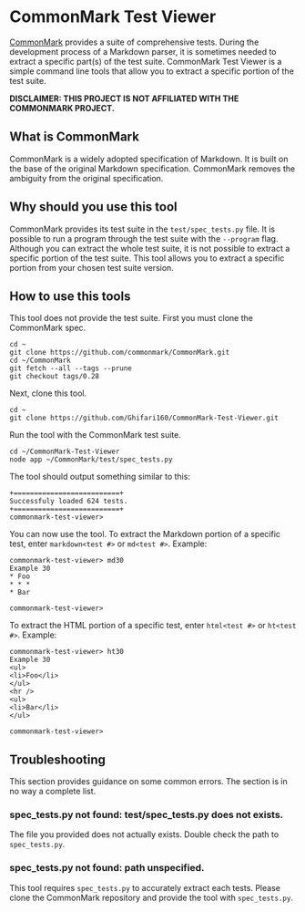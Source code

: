 # CommonMark Test Viewer
[CommonMark] provides a suite of comprehensive tests. During the development
process of a Markdown parser, it is sometimes needed to extract a specific
part(s) of the test suite. CommonMark Test Viewer is a simple command line tools
that allow you to extract a specific portion of the test suite.

**DISCLAIMER: THIS PROJECT IS NOT AFFILIATED WITH THE COMMONMARK PROJECT.**

## What is CommonMark
CommonMark is a widely adopted specification of Markdown. It is built on the
base of the original Markdown specification. CommonMark removes the ambiguity
from the original specification.

## Why should you use this tool
CommonMark provides its test suite in the `test/spec_tests.py` file. It is
possible to run a program through the test suite with the `--program` flag.
Although you can extract the whole test suite, it is not possible to extract a
specific portion of the test suite. This tool allows you to extract a specific
portion from your chosen test suite version.

## How to use this tools
This tool does not provide the test suite. First you must clone the CommonMark
spec.

    cd ~
    git clone https://github.com/commonmark/CommonMark.git
    cd ~/CommonMark
    git fetch --all --tags --prune
    git checkout tags/0.28

Next, clone this tool.

    cd ~
    git clone https://github.com/Ghifari160/CommonMark-Test-Viewer.git

Run the tool with the CommonMark test suite.

    cd ~/CommonMark-Test-Viewer
    node app ~/CommonMark/test/spec_tests.py

The tool should output something similar to this:

    +==========================+
    Successfuly loaded 624 tests.
    +==========================+
    commonmark-test-viewer>

You can now use the tool. To extract the Markdown portion of a specific test,
enter `markdown<test #>` or `md<test #>`. Example:

    commonmark-test-viewer> md30
    Example 30
    * Foo
    * * *
    * Bar

    commonmark-test-viewer>

To extract the HTML portion of a specific test, enter `html<test #>` or
`ht<test #>`. Example:

    commonmark-test-viewer> ht30
    Example 30
    <ul>
    <li>Foo</li>
    </ul>
    <hr />
    <ul>
    <li>Bar</li>
    </ul>

    commonmark-test-viewer>

## Troubleshooting
This section provides guidance on some common errors. The section is in no way
a complete list.

### spec_tests.py not found: test/spec_tests.py does not exists.
The file you provided does not actually exists. Double check the path to
`spec_tests.py`.

### spec_tests.py not found: path unspecified.
This tool requires `spec_tests.py` to accurately extract each tests. Please
clone the CommonMark repository and provide the tool with `spec_tests.py`.

[CommonMark]: https://commonmark.org "CommonMark"
